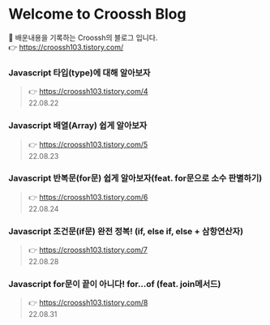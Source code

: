 # Welcome to Croossh Blog
🚀 배운내용을 기록하는 Croossh의 블로그 입니다.</br>
👉 https://croossh103.tistory.com/

### Javascript 타입(type)에 대해 알아보자
> 👉 https://croossh103.tistory.com/4</br>
22.08.22

### Javascript 배열(Array) 쉽게 알아보자
> 👉 https://croossh103.tistory.com/5</br>
22.08.23

### Javascript 반복문(for문) 쉽게 알아보자(feat. for문으로 소수 판별하기)
> 👉 https://croossh103.tistory.com/6</br>
22.08.24

### Javascript 조건문(if문) 완전 정복! (if, else if, else + 삼항연산자)
> 👉 https://croossh103.tistory.com/7</br>
22.08.28

### Javascript for문이 끝이 아니다! for...of (feat. join메서드)
> 👉 https://croossh103.tistory.com/8</br>
22.08.31
